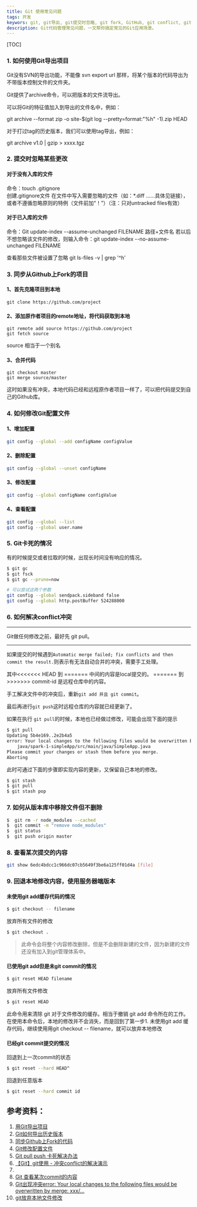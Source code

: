 ```yaml
---
title: Git 使用常见问题
tags: 开发
keywors: git, git导出, git提交时忽略, git fork, GitHub, git conflict, git 回退
description: Git代码管理常见问题，一文帮你搞定常见的Git应用场景。
---
```


[TOC]

### 1. 如何使用Git导出项目

Git没有SVN的导出功能，不能像 svn export url 那样，将某个版本的代码导出为不带版本控制文件的文件夹。

Git提供了archive命令，可以把版本的文件流导出。

可以将Git的特征值加入到导出的文件名中，例如：

git archive --format zip -o site-$(git log --pretty=format:"%h" -1).zip HEAD

对于打过tag的历史版本，我们可以使用tag导出，例如：

git archive v1.0 | gzip > xxxx.tgz 

### 2. 提交时忽略某些更改

#### 对于没有入库的文件

命令：touch .gitignore             
创建.gitignore文件
在文件中写入需要忽略的文件（如：*.diff  ……具体见链接），或者不遵循忽略原则的特例（文件前加“！”）（注：只对untracked files有效）

#### 对于已入库的文件

命令：Git update-index --assume-unchanged FILENAME       路径+文件名
若以后不想忽略该文件的修改，则输入命令：git update-index --no-assume-unchanged FILENAME   

查看那些文件被设置了忽略 git ls-files -v | grep '^h'

### 3. 同步从Github上Fork的项目

#### 1、首先克隆项目到本地

```shell
git clone https://github.com/project
```

#### 2、添加原作者项目的remote地址，将代码获取到本地

```shell
git remote add source https://github.com/project
git fetch source
```
source 相当于一个别名

#### 3、合并代码

```shell
git checkout master
git merge source/master
```
这时如果没有冲突，本地代码已经和远程原作者项目一样了，可以把代码提交到自己的Github库。

### 4. 如何修改Git配置文件

#### 1、增加配置
```sh
git config --global --add configName configValue
```

#### 2、删除配置
```sh
git config --global --unset configName
```

#### 3、修改配置
```sh
git config --global configName configValue
```

#### 4、查看配置
```sh
git config --global --list
git config --global user.name
```

### 5. Git卡死的情况
有的时候提交或者拉取的时候，出现长时间没有响应的情况。
```sh
$ git gc
$ git fsck
$ git gc --prune=now

# 可以尝试这两个参数
git config --global sendpack.sideband false
git config --global http.postBuffer 524288000
```

### 6. 如何解决conflict冲突
***
Git做任何修改之前，最好先 git pull。
***

如果提交的时候遇到```Automatic merge failed; fix conflicts and then commit the result.```则表示有无法自动合并的冲突，需要手工处理。

其中<<<<<<< HEAD 到 ======= 中间的内容是local提交的。
======= 到 >>>>>>> commit-id 是远程仓库中的内容。

手工解决文件中的冲突后，重新```git add 并且 git commit```。

最后再进行```git push```这时远程仓库的内容就已经更新了。

如果在执行 `git pull`的时候，本地也已经做过修改，可能会出现下面的提示
```sh
$ git pull
Updating 5b4e169..2e2b4a5
error: Your local changes to the following files would be overwritten by merge:
	java/spark-1-simpleApp/src/main/java/SimpleApp.java
Please commit your changes or stash them before you merge.
Aborting
```

此时可通过下面的步骤即实现内容的更新，又保留自己本地的修改。
```sh
$ git stash
$ git pull
$ git stash pop
```

### 7. 如何从版本库中移除文件但不删除
```sh
$  git rm -r node_modules --cached
$  git commit -m "remove node_modules"
$  git status
$  git push origin master
```

### 8. 查看某次提交的内容
```sh
git show 6edc4bdcc1c966dc07cb5649f3be6a125ff01d4a [file]  
```

### 9. 回退本地修改内容，使用服务器端版本

#### 未使用git add缓存代码的情况
```sh
$ git checkout -- filename
```
放弃所有文件的修改
```sh
$ git checkout .
```

> 此命令会将整个内容修改删除，但是不会删除新建的文件，因为新建的文件还没有加入到git管理体系中。

#### 已使用git add但是未git commit的情况
```sh
$ git reset HEAD filename
```
放弃所有文件修改
```sh
$ git reset HEAD
```

此命令用来清除 git 对于文件修改的缓存。相当于撤销 git add 命令所在的工作。在使用本命令后，本地的修改并不会消失，而是回到了第一步1. 未使用git add 缓存代码，继续使用用git checkout -- filename，就可以放弃本地修改

#### 已经git commit提交的情况
回退到上一次commit的状态
```sh
$ git reset --hard HEAD^
```
回退到任意版本
```sh
$ git reset --hard commit id
```

## 参考资料：
1. [用Git导出项目]()
2. [Git如何导出历史版本]()
3. [同步Github上Fork的代码](http://blog.csdn.net/u013647382/article/details/53400530)
4. [Git修改配置文件](https://blog.csdn.net/themagickeyjianan/article/details/79683980)
5. [Git pull push 卡死解决办法](https://blog.csdn.net/chao_1990/article/details/79812297)
6. [【Git】git使用 - 冲突conflict的解决演示](https://www.cnblogs.com/VergiLyn/p/6701642.html)
7. [](https://blog.csdn.net/u014062332/article/details/36388815)
8. [Git 查看某次commit的内容](https://blog.csdn.net/qq_21358401/article/details/79384525)
9. [Git出现冲突error: Your local changes to the following files would be overwritten by merge: xxx/...](https://www.jianshu.com/p/920ad324fe64)
10. [git放弃本地文件修改](https://www.jianshu.com/p/c0f7e4ac14c7)